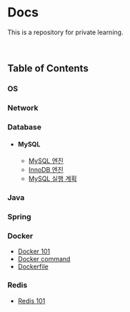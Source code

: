 # Docs

This is a repository for private learning.

<br>

## Table of Contents

### OS

### Network

### Database

- #### MySQL
  - [MySQL 엔진](./database/mysql/00_MySQL%20엔진%20아키텍처.md)
  - [InnoDB 엔진](./database/mysql/01_InnoDB%20스토리지%20엔진%20아키텍처.md)
  - [MySQL 실행 계획](./database/mysql/02_MySQL%20실행%20계획.md)

### Java

### Spring

### Docker

- [Docker 101](./docker/00_docker%20101.md)
- [Docker command](./docker/01_docker%20command.md)
- [Dockerfile](./docker/02_dockerfile.md)

### Redis

- [Redis 101](./redis/00_redis_101.md)